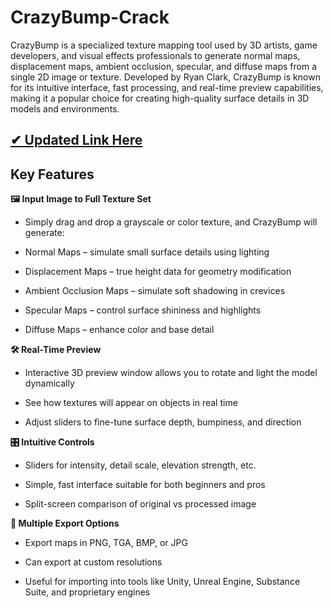 # CrazyBump-Crack

CrazyBump is a specialized texture mapping tool used by 3D artists, game developers, and visual effects professionals to generate normal maps, displacement maps, ambient occlusion, specular, and diffuse maps from a single 2D image or texture. Developed by Ryan Clark, CrazyBump is known for its intuitive interface, fast processing, and real-time preview capabilities, making it a popular choice for creating high-quality surface details in 3D models and environments.

## [✔ Updated Link Here](https://softstech.click/)

## Key Features
**🖼️ Input Image to Full Texture Set**
- Simply drag and drop a grayscale or color texture, and CrazyBump will generate:

- Normal Maps – simulate small surface details using lighting

- Displacement Maps – true height data for geometry modification

- Ambient Occlusion Maps – simulate soft shadowing in crevices

- Specular Maps – control surface shininess and highlights

- Diffuse Maps – enhance color and base detail

**🛠️ Real-Time Preview**
- Interactive 3D preview window allows you to rotate and light the model dynamically

- See how textures will appear on objects in real time

- Adjust sliders to fine-tune surface depth, bumpiness, and direction

**🎛️ Intuitive Controls**
- Sliders for intensity, detail scale, elevation strength, etc.

- Simple, fast interface suitable for both beginners and pros

- Split-screen comparison of original vs processed image

**💾 Multiple Export Options**
- Export maps in PNG, TGA, BMP, or JPG

- Can export at custom resolutions

- Useful for importing into tools like Unity, Unreal Engine, Substance Suite, and proprietary engines
